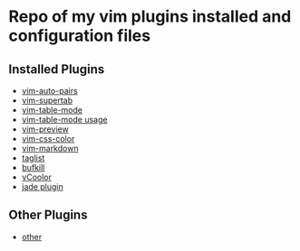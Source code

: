 
# Repo of my vim plugins installed and configuration files

## Installed Plugins

- [vim-auto-pairs][]
- [vim-supertab][]
- [vim-table-mode][]
- [vim-table-mode usage][vim tab-mode usage]
- [vim-preview][]
- [vim-css-color][]
- [vim-markdown][]
- [taglist][vim taglist]
- [bufkill][vim bufkill]
- [vCoolor][]
- [jade plugin][]

## Other Plugins

- [other][how to make vim good ide]




[jade plugin]: https://github.com/digitaltoad/vim-jade
[vim-table-mode]: https://github.com/dhruvasagar/vim-table-mode
[vim-preview]: https://github.com/greyblake/vim-preview
[vim-auto-pairs]: https://github.com/jiangmiao/auto-pairs
[vim-supertab]: https://github.com/ervandew/supertab
[vCoolor]: https://github.com/KabbAmine/vCoolor.vim
[vim-css-color]: https://github.com/ap/vim-css-color
[vim tab-mode usage]: http://howiefh.github.io/2014/04/29/vim-table-mode/
[vim bufkill]: http://www.vim.org/scripts/script.php?script_id=1147
[vim taglist]: http://www.vim.org/scripts/script.php?script_id=273
[how to make vim good ide]: http://news.html5tricks.com/how-to-make-vim-good-ide.html
[vim-markdown]: https://github.com/plasticboy/vim-markdown
